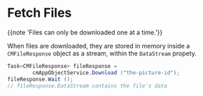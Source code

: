 # Fetch Files

{{note 'Files can only be downloaded one at a time.'}}

When files are downloaded, they are stored in memory inside a `CMFileResponse` object as a stream, within the `DataStream` propety.

```csharp
Task<CMFileResponse> fileResponse = 
   		cmAppObjectService.Download ("the-picture-id");
fileResponse.Wait ();
// fileResponse.DataStream contains the file's data
```


